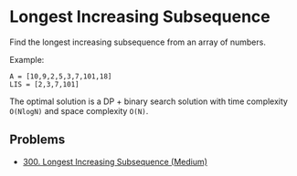 # Longest Increasing Subsequence

Find the longest increasing subsequence from an array of numbers.

Example: 

```
A = [10,9,2,5,3,7,101,18]
LIS = [2,3,7,101]
```

The optimal solution is a DP + binary search solution with time complexity `O(NlogN)` and space complexity `O(N)`.

## Problems

* [300. Longest Increasing Subsequence (Medium)](https://leetcode.com/problems/longest-increasing-subsequence/)